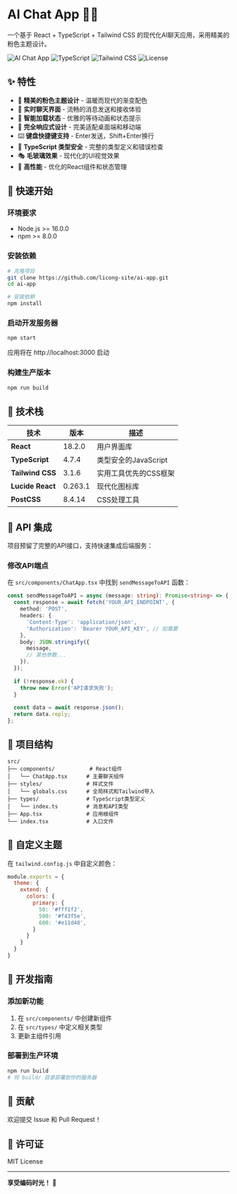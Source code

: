 # AI Chat App 🤖💬

一个基于 React + TypeScript + Tailwind CSS 的现代化AI聊天应用，采用精美的粉色主题设计。

![AI Chat App](https://img.shields.io/badge/React-18-blue) ![TypeScript](https://img.shields.io/badge/TypeScript-4.7-blue) ![Tailwind CSS](https://img.shields.io/badge/Tailwind%20CSS-3.1-cyan) ![License](https://img.shields.io/badge/license-MIT-green)

## ✨ 特性

- 🎨 **精美的粉色主题设计** - 温暖而现代的渐变配色
- 💬 **实时聊天界面** - 流畅的消息发送和接收体验
- 🔄 **智能加载状态** - 优雅的等待动画和状态提示
- 📱 **完全响应式设计** - 完美适配桌面端和移动端
- ⌨️ **键盘快捷键支持** - Enter发送，Shift+Enter换行
- 🎯 **TypeScript 类型安全** - 完整的类型定义和错误检查
- 🎭 **毛玻璃效果** - 现代化的UI视觉效果
- 🚀 **高性能** - 优化的React组件和状态管理

## 🚀 快速开始

### 环境要求
- Node.js >= 16.0.0
- npm >= 8.0.0

### 安装依赖
```bash
# 克隆项目
git clone https://github.com/licong-site/ai-app.git
cd ai-app

# 安装依赖
npm install
```

### 启动开发服务器
```bash
npm start
```

应用将在 http://localhost:3000 启动

### 构建生产版本
```bash
npm run build
```

## 🔧 技术栈

| 技术 | 版本 | 描述 |
|------|------|------|
| **React** | 18.2.0 | 用户界面库 |
| **TypeScript** | 4.7.4 | 类型安全的JavaScript |
| **Tailwind CSS** | 3.1.6 | 实用工具优先的CSS框架 |
| **Lucide React** | 0.263.1 | 现代化图标库 |
| **PostCSS** | 8.4.14 | CSS处理工具 |

## 🔌 API 集成

项目预留了完整的API接口，支持快速集成后端服务：

### 修改API端点

在 `src/components/ChatApp.tsx` 中找到 `sendMessageToAPI` 函数：

```typescript
const sendMessageToAPI = async (message: string): Promise<string> => {
  const response = await fetch('YOUR_API_ENDPOINT', {
    method: 'POST',
    headers: {
      'Content-Type': 'application/json',
      'Authorization': 'Bearer YOUR_API_KEY', // 如需要
    },
    body: JSON.stringify({ 
      message,
      // 其他参数...
    }),
  });
  
  if (!response.ok) {
    throw new Error('API请求失败');
  }
  
  const data = await response.json();
  return data.reply;
};
```

## 📁 项目结构

```
src/
├── components/           # React组件
│   └── ChatApp.tsx      # 主要聊天组件
├── styles/              # 样式文件
│   └── globals.css      # 全局样式和Tailwind导入
├── types/               # TypeScript类型定义
│   └── index.ts         # 消息和API类型
├── App.tsx              # 应用根组件
└── index.tsx            # 入口文件
```

## 🎨 自定义主题

在 `tailwind.config.js` 中自定义颜色：

```javascript
module.exports = {
  theme: {
    extend: {
      colors: {
        primary: {
          50: '#fff1f2',
          500: '#f43f5e',
          600: '#e11d48',
        }
      }
    }
  }
}
```

## 📝 开发指南

### 添加新功能
1. 在 `src/components/` 中创建新组件
2. 在 `src/types/` 中定义相关类型
3. 更新主组件引用

### 部署到生产环境
```bash
npm run build
# 将 build/ 目录部署到你的服务器
```

## 🤝 贡献

欢迎提交 Issue 和 Pull Request！

## 📄 许可证

MIT License

---

**享受编码时光！** 🎉